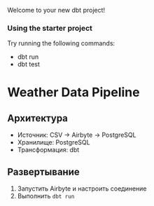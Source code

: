 Welcome to your new dbt project!

### Using the starter project

Try running the following commands:
- dbt run
- dbt test


# Weather Data Pipeline
## Архитектура
- Источник: CSV -> Airbyte -> PostgreSQL
- Хранилище: PostgreSQL
- Трансформация: dbt

## Развертывание
1. Запустить Airbyte и настроить соединение
2. Выполнить `dbt run`



